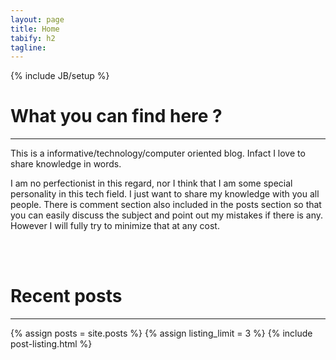 ```yaml
---
layout: page
title: Home
tabify: h2
tagline: 
---
```

{% include JB/setup %}


# What you can find here ?
---
This is a informative/technology/computer oriented blog. Infact I love to share knowledge in words.

I am no perfectionist in this regard, nor I think that I am some special personality in this tech field. I just want to share my knowledge with you all people. There is comment section also included in the posts section so that you can easily discuss the subject and point out my mistakes if there is any. However I will fully try to minimize that at any cost. 


<br />
<br />

# Recent posts
---
<!--- ALTERNATIVE TO SHOW POSTS
{% for post in site.posts %}
    <li><span>{{ post.date | date_to_string }}</span>  : <a href="{{ BASE_PATH }}{{ post.url }}">{{ post.title }}</a></li>
  {% endfor %}
-->

{% assign posts = site.posts %}
{% assign listing_limit = 3 %}
{% include post-listing.html %}


